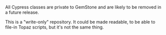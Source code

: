 All Cypress classes are private to GemStone and are likely to be removed in a future release.

This is a "write-only" repository.
It could be made readable, to be able to file-in Topaz scripts, but it's not the same thing.
